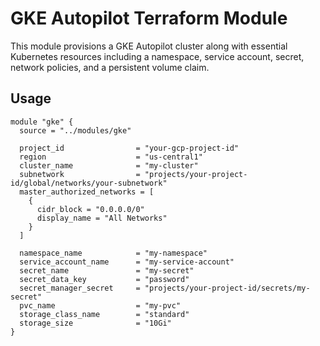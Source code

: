 # GKE Autopilot Terraform Module

This module provisions a GKE Autopilot cluster along with essential Kubernetes resources including a namespace, service account, secret, network policies, and a persistent volume claim.

## Usage

```hcl
module "gke" {
  source = "../modules/gke"

  project_id                = "your-gcp-project-id"
  region                    = "us-central1"
  cluster_name              = "my-cluster"
  subnetwork                = "projects/your-project-id/global/networks/your-subnetwork"
  master_authorized_networks = [
    {
      cidr_block = "0.0.0.0/0"
      display_name = "All Networks"
    }
  ]

  namespace_name            = "my-namespace"
  service_account_name      = "my-service-account"
  secret_name               = "my-secret"
  secret_data_key           = "password"
  secret_manager_secret     = "projects/your-project-id/secrets/my-secret"
  pvc_name                  = "my-pvc"
  storage_class_name        = "standard"
  storage_size              = "10Gi"
}


